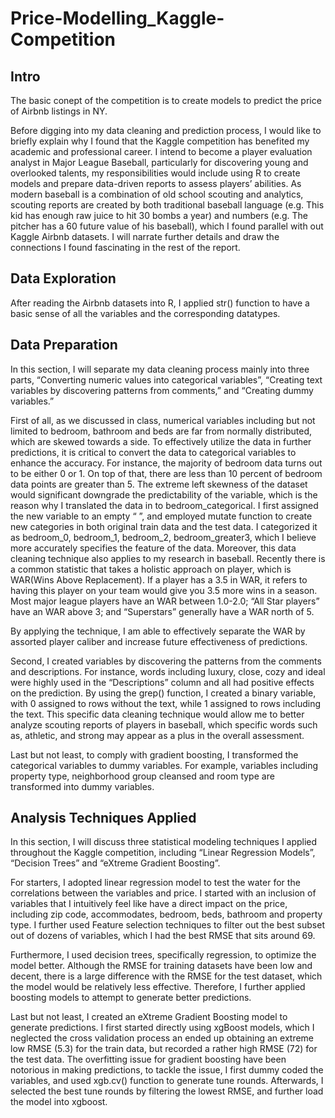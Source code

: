 # Price-Modelling_Kaggle-Competition
## Intro
The basic conept of the competition is to create models to predict the price of Airbnb listings in NY.

Before digging into my data cleaning and prediction process, I would like to briefly explain why I found that the Kaggle competition has benefited my academic and professional career. I intend to become a player evaluation analyst in Major League Baseball, particularly for discovering young and overlooked talents, my responsibilities would include using R to create models and prepare data-driven reports to assess players’ abilities. As modern baseball is a combination of old school scouting and analytics, scouting reports are created by both traditional baseball language (e.g. This kid has enough raw juice to hit 30 bombs a year) and numbers (e.g. The pitcher has a 60 future value of his baseball), which I found parallel with out Kaggle Airbnb datasets. I will narrate further details and draw the connections I found fascinating in the rest of the report. <br/>


## Data Exploration
After reading the Airbnb datasets into R, I applied str() function to have a basic sense of all the variables and the corresponding datatypes.

## Data Preparation
In this section, I will separate my data cleaning process mainly into three parts, “Converting numeric values into categorical variables”, “Creating text variables by discovering patterns from comments,” and “Creating dummy variables.” <br/>

First of all, as we discussed in class, numerical variables including but not limited to bedroom, bathroom and beds are far from normally distributed, which are skewed towards a side. To effectively utilize the data in further predictions, it is critical to convert the data to categorical variables to enhance the accuracy. For instance, the majority of bedroom data turns out to be either 0 or 1. On top of that, there are less than 10 percent of bedroom data points are greater than 5. The extreme left skewness of the dataset would significant downgrade the predictability of the variable, which is the reason why I translated the data in to bedroom_categorical. I first assigned the new variable to an empty “ ”, and employed mutate function to create new categories in both original train data and the test data. I categorized it as bedroom_0, bedroom_1, bedroom_2, bedroom_greater3, which I believe more accurately specifies the feature of the data.
Moreover, this data cleaning technique also applies to my research in baseball. Recently there is a common statistic that takes a holistic approach on player, which is WAR(Wins Above Replacement). If a player has a 3.5 in WAR, it refers to having this player on your team would give you 3.5 more wins in a season. Most major league players have an WAR between 1.0-2.0; “All Star players” have an WAR above 3; and “Superstars” generally have a WAR north of 5. <br/>


By applying the technique, I am able to effectively separate the WAR by assorted player caliber and increase future effectiveness of predictions.<br/>

Second, I created variables by discovering the patterns from the comments and descriptions. For instance, words including luxury, close, cozy and ideal were highly used in the “Descriptions” column and all had positive effects on the prediction. By using the grep() function, I created a binary variable, with 0 assigned to rows without the text, while 1 assigned to rows including the text. This specific data cleaning technique would allow me to better analyze scouting reports of players in baseball, which specific words such as, athletic, and strong may appear as a plus in the overall assessment.<br/>

Last but not least, to comply with gradient boosting, I transformed the categorical variables to dummy variables. For example, variables including property type, neighborhood group cleansed and room type are transformed into dummy variables.

## Analysis Techniques Applied
In this section, I will discuss three statistical modeling techniques I applied throughout the Kaggle competition, including “Linear Regression Models”, “Decision Trees” and “eXtreme Gradient Boosting”.<br/>

For starters, I adopted linear regression model to test the water for the correlations between the variables and price. I started with an inclusion of variables that I intuitively feel like have a direct impact on the price, including zip code, accommodates, bedroom, beds, bathroom and property type. I further used Feature selection techniques to filter out the best subset out of dozens of variables, which I had the best RMSE that sits around 69. <br/>

Furthermore, I used decision trees, specifically regression, to optimize the model better. Although the RMSE for training datasets have been low and decent, there is a large difference with the RMSE for the test dataset, which the model would be relatively less effective. Therefore, I further applied boosting models to attempt to generate better predictions.<br/>

Last but not least, I created an eXtreme Gradient Boosting model to generate predictions. I first started directly using xgBoost models, which I neglected the cross validation process an ended up obtaining an extreme low RMSE (5.3) for the train data, but recorded a rather high RMSE (72) for the test data. The overfitting issue for gradient boosting have been notorious in making predictions, to tackle the issue, I first dummy coded the variables, and used xgb.cv() function to generate tune rounds. Afterwards, I selected the best tune rounds by filtering the lowest RMSE, and further load the model into xgboost.
